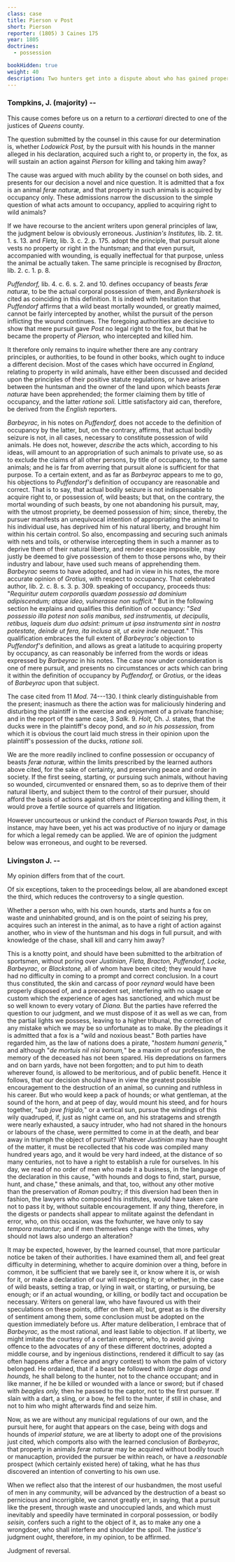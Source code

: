 ```yaml
---
class: case
title: Pierson v Post
short: Pierson
reporter: (1805) 3 Caines 175 
year: 1805
doctrines: 
  - possession

bookHidden: true
weight: 40
description: Two hunters get into a dispute about who has gained property in a fox in the course of a hunt, addressing the basic question of what is required in this context to establish possession. 
---
```


### Tompkins, J. (majority) -- 

This cause comes before us on a return to a *certiorari* directed to one
of the justices of *Queens* county.  
  
The question submitted by the counsel in this cause for our
determination is, whether *Lodowick Post,* by the pursuit with his
hounds in the manner alleged in his declaration, acquired such a right
to, or property in, the fox, as will sustain an action against *Pierson*
for killing and taking him away?  
  
The cause was argued with much ability by the counsel on both sides, and
presents for our decision a novel and nice question. It is admitted that
a fox is an animal *feræ naturæ,* and that property in such animals is
acquired by occupancy only. These admissions narrow the discussion to
the simple question of what acts amount to occupancy, applied to
acquiring right to wild animals?  
  
If we have recourse to the ancient writers upon general principles of
law, the judgment below is obviously erroneous. *Justinian\'s
Institutes,* lib. 2. tit. 1. s. 13. and *Fleta,* lib. 3. c. 2. p. 175.
adopt the principle, that pursuit alone vests no property or right in
the huntsman; and that even pursuit, accompanied with wounding, is
equally ineffectual for that purpose, unless the animal be actually
taken. The same principle is recognised by *Bracton,* lib. 2. c. 1. p.
8.  
  
*Puffendorf,* lib. 4. c. 6. s. 2. and 10. defines occupancy of beasts
*feræ naturæ,* to be the actual corporal possession of them, and
*Bynkershoek* is cited as coinciding in this definition. It is indeed
with hesitation that *Puffendorf* affirms that a wild beast mortally
wounded, or greatly maimed, cannot be fairly intercepted by another,
whilst the pursuit of the person inflicting the wound
continues. The foregoing authorities are decisive to show that mere
pursuit gave *Post* no legal right to the fox, but that he became the
property of *Pierson,* who intercepted and killed him.  
  
It therefore only remains to inquire whether there are any contrary
principles, or authorities, to be found in other books, which ought to
induce a different decision. Most of the cases which have occurred in
*England,* relating to property in wild animals, have either been
discussed and decided upon the principles of their positive statute
regulations, or have arisen between the huntsman and the owner of the
land upon which beasts *feræ naturæ* have been apprehended; the former
claiming them by title of occupancy, and the latter *ratione soli.*
Little satisfactory aid can, therefore, be derived from the *English*
reporters.  
  
*Barbeyrac,* in his notes on *Puffendorf,* does not accede to the
definition of occupancy by the latter, but, on the contrary, affirms,
that actual bodily seizure is not, in all cases, necessary to constitute
possession of wild animals. He does not, however, *describe* the acts
which, according to his ideas, will amount to an appropriation of such
animals to private use, so as to exclude the claims of all other
persons, by title of occupancy, to the same animals; and he is far from
averring that pursuit alone is sufficient for that purpose. To a certain
extent, and as far as *Barbeyrac* appears to me to go, his objections to
*Puffendorf\'s* definition of occupancy are reasonable and correct. That
is to say, that actual bodily seizure is not indispensable to acquire
right to, or possession of, wild beasts; but that, on the contrary, the
mortal wounding of such beasts, by one not abandoning his pursuit, may,
with the utmost propriety, be deemed possession of him; since, thereby,
the pursuer manifests an unequivocal intention of appropriating the
animal to his individual use, has deprived him of his natural liberty,
and brought him within his certain control. So also, encompassing and
securing such animals with nets and toils, or otherwise intercepting
them in such a manner as to deprive them of their natural liberty, and
render escape impossible, may justly be deemed to give possession of
them to those persons who, by their industry and labour, have used such
means of apprehending them. *Barbeyrac* seems to have adopted, and had
in view in his notes, the more accurate opinion of *Grotius,*
with respect to occupancy. That celebrated author, lib. 2. c. 8. s. 3.
p. 309. speaking of occupancy, proceeds thus: \"*Requiritur autem
corporalis quædam possessio ad dominium adipiscendum; atque ideo,
vulnerasse non sufficit.*\" But in the following section he explains and
qualifies this definition of occupancy: \"*Sed possessio illa potest non
solis manibus, sed instrumentis, ut decipulis, retibus, laqueis dum duo
adsint: primum ut ipsa instrumenta sint in nostra potestate, deinde ut
fera, ita inclusa sit, ut exire inde nequeat.*\" This qualification
embraces the full extent of *Barbeyrac\'s* objection to *Puffendorf\'s*
definition, and allows as great a latitude to acquiring property by
occupancy, as can reasonably be inferred from the words or ideas
expressed by *Barbeyrac* in his notes. The case now under consideration
is one of mere pursuit, and presents no circumstances or acts which can
bring it within the definition of occupancy by *Puffendorf,* or
*Grotius,* or the ideas of *Barbeyrac* upon that subject.  
  
The case cited from 11 *Mod.* 74---130. I think clearly distinguishable
from the present; inasmuch as there the action was for maliciously
hindering and disturbing the plaintiff in the exercise and enjoyment of
a private franchise; and in the report of the same case, 3 *Salk.* 9.
*Holt,* Ch. J. states, that the ducks were in the plaintiff\'s decoy
pond, and *so in his possession,* from which it is obvious the court
laid much stress in their opinion upon the plaintiff\'s possession of
the ducks, *ratione soli.*  
  
We are the more readily inclined to confine possession or occupancy of
beasts *feræ naturæ,* within the limits prescribed by the learned
authors above cited, for the sake of certainty, and preserving peace and
order in society. If the first seeing, starting, or pursuing such
animals, without having so wounded, circumvented or ensnared them, so as
to deprive them of their natural liberty, and subject them to the
control of their pursuer, should afford the basis of actions against
others for intercepting and killing them, it would prove a fertile
source of quarrels and litigation.  
  
However uncourteous or unkind the conduct of *Pierson* towards *Post,*
in this instance, may have been, yet his act was productive of no injury
or damage for which a legal remedy can be applied. We are of
opinion the judgment below was erroneous, and ought to be reversed.  

### Livingston J. --

My opinion differs from that of the court.  

Of six exceptions, taken to the proceedings below, all are abandoned
except the third, which reduces the controversy to a single question.  
  
Whether a person who, with his own hounds, starts and hunts a fox on
waste and uninhabited ground, and is on the point of seizing his prey,
acquires such an interest in the animal, as to have a right of action
against another, who in view of the huntsman and his dogs in full
pursuit, and with knowledge of the chase, shall kill and carry him
away?  
  
This is a knotty point, and should have been submitted to the
arbitration of sportsmen, without poring over *Justinian, Fleta,
Bracton, Puffendorf, Locke, Barbeyrac,* or *Blackstone,* all of whom
have been cited; they would have had no difficulty in coming to a prompt
and correct conclusion. In a court thus constituted, the skin and
carcass of poor *reynard* would have been properly disposed of, and a
precedent set, interfering with no usage or custom which the experience
of ages has sanctioned, and which must be so well known to every votary
of *Diana.* But the parties have referred the question to our judgment,
and we must dispose of it as well as we can, from the partial lights we
possess, leaving to a higher tribunal, the correction of any mistake
which we may be so unfortunate as to make. By the pleadings it is
admitted that a fox is a \"wild and noxious beast.\" Both parties have
regarded him, as the law of nations does a pirate, \"*hostem humani
generis,*\" and although \"*de mortuis nil nisi bonum,*\" be a maxim of
our profession, the memory of the deceased has not been spared. His
depredations on farmers and on barn yards, have not been forgotten; and
to put him to death wherever found, is allowed to be meritorious, and of
public benefit. Hence it follows, that our decision should have in view
the greatest possible encouragement to the destruction of an animal, so
cunning and ruthless in his career. But who would keep a pack of hounds;
or what gentleman, at the sound of the horn, and at peep of day, would
mount his steed, and for hours together, \"*sub jove
frigido,*\" or a vertical sun, pursue the windings of this wily
quadruped, if, just as night came on, and his stratagems and strength
were nearly exhausted, a saucy intruder, who had not shared in the
honours or labours of the chase, were permitted to come in at the death,
and bear away in triumph the object of pursuit? Whatever *Justinian* may
have thought of the matter, it must be recollected that his code was
compiled many hundred years ago, and it would be very hard indeed, at
the distance of so many centuries, not to have a right to establish a
rule for ourselves. In his day, we read of no order of men who made it a
business, in the language of the declaration in this cause, \"with
hounds and dogs to find, start, pursue, hunt, and chase,\" these
animals, and that, too, without any other motive than the preservation
of *Roman* poultry; if this diversion had been then in fashion, the
lawyers who composed his institutes, would have taken care not to pass
it by, without suitable encouragement. If any thing, therefore, in the
digests or pandects shall appear to militate against the defendant in
error, who, on this occasion, was the foxhunter, we have only to say
*tempora mutantur;* and if men themselves change with the times, why
should not laws also undergo an alteration?  
  
It may be expected, however, by the learned counsel, that more
particular notice be taken of their authorities. I have examined them
all, and feel great difficulty in determining, whether to acquire
dominion over a thing, before in common, it be sufficient that we barely
see it, or know where it is, or wish for it, or make a declaration of
our will respecting it; or whether, in the case of wild beasts, setting
a trap, or lying in wait, or starting, or pursuing, be enough; or if an
actual wounding, or killing, or bodily tact and occupation be necessary.
Writers on general law, who have favoured us with their speculations on
these points, differ on them all; but, great as is the diversity of
sentiment among them, some conclusion must be adopted on the question
immediately before us. After mature deliberation, I embrace that of
*Barbeyrac,* as the most rational, and least liable to objection. If at
liberty, we might imitate the courtesy of a certain emperor, who, to
avoid giving offence to the advocates of any of these
different doctrines, adopted a middle course, and by ingenious
distinctions, rendered it difficult to say (as often happens after a
fierce and angry contest) to whom the palm of victory belonged. He
ordained, that if a beast be followed with *large dogs and hounds,* he
shall belong to the hunter, not to the chance occupant; and in like
manner, if he be killed or wounded with a lance or sword; but if chased
with *beagles only,* then he passed to the captor, not to the first
pursuer. If slain with a dart, a sling, or a bow, he fell to the hunter,
if still in chase, and not to him who might afterwards find and seize
him.  
  
Now, as we are without any municipal regulations of our own, and the
pursuit here, for aught that appears on the case, being with dogs and
hounds of *imperial stature,* we are at liberty to adopt one of the
provisions just cited, which comports also with the learned conclusion
of *Barbeyrac,* that property in animals *feræ naturæ* may be acquired
without bodily touch or manucaption, provided the pursuer be within
reach, or have a *reasonable* prospect (which certainly existed here) of
taking, what he has *thus* discovered an intention of converting to his
own use.  
  
When we reflect also that the interest of our husbandmen, the most
useful of men in any community, will be advanced by the destruction of a
beast so pernicious and incorrigible, we cannot greatly err, in saying,
that a pursuit like the present, through waste and unoccupied lands, and
which must inevitably and speedily have terminated in corporal
possession, or bodily *seisin,* confers such a right to the object of
it, as to make any one a wrongdoer, who shall interfere and shoulder the
spoil. The *justice\'s* judgment ought, therefore, in my opinion, to be
affirmed.  
  
Judgment of reversal.  